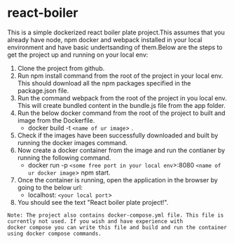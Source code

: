 # react-boiler

This is a simple dockerized react boiler plate project.This assumes that you already have node, npm docker and webpack installed in your local environment and have basic undertsanding of them.Below are the steps to get the project up and running on your local env:

   1. Clone the project from github.
   2. Run npm install command from the root of the project in your local env. This should download all the npm packages specified in the package.json file.
   3. Run the command webpack from the root of the project in you local env. This will create bundled content in the bundle.js file from the app folder.
   4. Run the below docker command from the root of the project to built and image from the Dockerfile.
      - docker build -t `<name of ur image`> .   
   5. Check if the images have been successfully downloaded and built by running the docker images command.
   6. Now create a docker container from the image and run the contianer by running the following command.
      - docker run -p `<some free port in your local env`>:8080 `<name of ur docker image`> npm start.
   7. Once the container is running, open the application in the browser by going to the below url:
       - localhost: `<your local port`>
   8. You should see the text "React boiler plate project!".

    Note: The project also contains docker-compose.yml file. This file is currently not used. If you wish and have experience with 
    docker compose you can write this file and build and run the container using docker compose commands.
